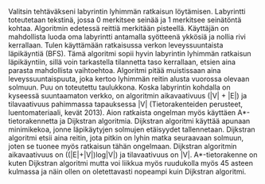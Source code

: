 Valitsin tehtäväkseni labyrintin lyhimmän ratkaisun löytämisen. Labyrintti 
toteutetaan tekstinä, jossa 0 merkitsee seinää ja 1 merkitsee seinätöntä
 kohtaa. Algoritmin edetessä reittiä merkitään pisteellä. Käyttäjän on mahdollista
luoda oma labyrintti antamalla syötteenä ykkösiä ja nollia rivi kerrallaan.
  Tulen käyttämään ratkaisussa verkon leveyssuuntaista läpikäyntiä (BFS). Tämä
 algoritmi sopii hyvin labyrintin lyhimmän ratkaisun läpikäyntiin, sillä voin
 tarkastella tilannetta taso kerrallaan, etsien aina parasta mahdollista 
vaihtoehtoa. Algoritmi pitää muistissaan aina leveyssuuntaispuuta, joka kertoo
 lyhimmän reitin alusta vuorossa olevaan solmuun. Puu on toteutettu taulukkona.
 Koska labyrintin kohdalla on kyseessä suuntaamaton verkko, on algoritmin
 aikavaativuus (|V| + |E|) ja tilavaativuus pahimmassa tapauksessa |V|
 (Tietorakenteiden perusteet, luentomateriaali, kevät 2013). 
Aion ratkaista ongelman myös käyttäen A*-tietorakennetta ja Dijkstran algoritmia.
Dijkstran algoritmi käyttää apunaan minimikekoa, jonne läpikäytyjen solmujen 
etäisyydet tallennetaan. Dijkstran algoritmi etsii aina reitin, jota pitkin 
on lyhin matka seuraavaan solmuun, joten se tuonee myös ratkaisun tähän ongelmaan. 
Dijkstran algoritmin aikavaativuus on ((|E|+|V|)log|V|) ja tilavaativuus on |V|.
A*-tietorakenne on kuten Dijkstran algoritmi mutta voi liikkua myös ruudukolla 
myös 45 asteen kulmassa ja näin ollen on oletettavasti nopeampi kuin Dijkstran 
algoritmi. 
